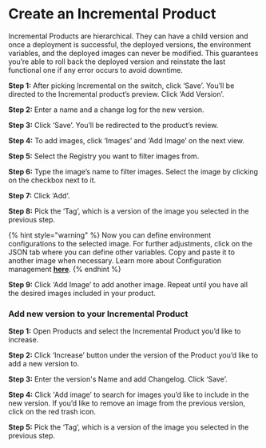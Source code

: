 # Create an Incremental Product

Incremental Products are hierarchical. They can have a child version and once a deployment is successful, the deployed versions, the environment variables, and the deployed images can never be modified. This guarantees you’re able to roll back the deployed version and reinstate the last functional one if any error occurs to avoid downtime.

**Step 1:** After picking Incremental on the switch, click ‘Save’. You’ll be directed to the Incremental product’s preview. Click ‘Add Version’.

**Step 2:** Enter a name and a change log for the new version.

**Step 3:** Click ‘Save’. You’ll be redirected to the product’s review.

**Step 4:** To add images, click ‘Images’ and ‘Add Image’ on the next view.

**Step 5:** Select the Registry you want to filter images from.

**Step 6:** Type the image’s name to filter images. Select the image by clicking on the checkbox next to it.

**Step 7:** Click ‘Add’.

**Step 8:** Pick the ‘Tag’, which is a version of the image you selected in the previous step.

{% hint style="warning" %}
Now you can define environment configurations to the selected image. For further adjustments, click on the JSON tab where you can define other variables. Copy and paste it to another image when necessary. Learn more about Configuration management [**here**](../../../features/configuration-management.md).
{% endhint %}

**Step 9:** Click ‘Add Image’ to add another image. Repeat until you have all the desired images included in your product.

### Add new version to your Incremental Product

**Step 1:** Open Products and select the Incremental Product you’d like to increase.

**Step 2:** Click ‘Increase’ button under the version of the Product you’d like to add a new version to.

**Step 3:** Enter the version's Name and add Changelog. Click ‘Save’.

**Step 4:** Click 'Add image’ to search for images you’d like to include in the new version. If you’d like to remove an image from the previous version, click on the red trash icon.

**Step 5:** Pick the ‘Tag’, which is a version of the image you selected in the previous step.
